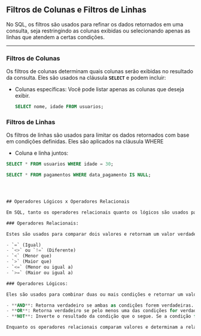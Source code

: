 
## Filtros de Colunas e Filtros de Linhas

No SQL, os filtros são usados para refinar os dados retornados em uma consulta, seja restringindo as colunas exibidas ou selecionando apenas as linhas que atendem a certas condições.

---

### **Filtros de Colunas**

Os filtros de colunas determinam quais colunas serão exibidas no resultado da consulta. Eles são usados na cláusula **`SELECT`** e podem incluir:

- Colunas específicas: Você pode listar apenas as colunas que deseja exibir.
  ```sql
  SELECT nome, idade FROM usuarios;

### **Filtros de Linhas**

Os filtros de linhas são usados para limitar os dados retornados com base em condições definidas. Eles são aplicados na cláusula WHERE

- Coluna e linha juntos:
```sql
SELECT * FROM usuarios WHERE idade = 30;

SELECT * FROM pagamentos WHERE data_pagamento IS NULL;




## Operadores Lógicos x Operadores Relacionais

Em SQL, tanto os operadores relacionais quanto os lógicos são usados para definir condições em consultas, mas eles têm propósitos diferentes.

### Operadores Relacionais:

Estes são usados para comparar dois valores e retornam um valor verdadeiro ou falso. Eles são semelhantes aos operadores relacionais que você pode encontrar em muitas linguagens de programação. Os operadores relacionais em SQL incluem:

- `=` (Igual)  
- `<>` ou `!=` (Diferente)  
- `<` (Menor que)  
- `>` (Maior que)  
- `<=` (Menor ou igual a)  
- `>=` (Maior ou igual a)  

### Operadores Lógicos:

Eles são usados para combinar duas ou mais condições e retornar um valor verdadeiro ou falso. São eles:

- **AND**: Retorna verdadeiro se ambas as condições forem verdadeiras.  
- **OR**: Retorna verdadeiro se pelo menos uma das condições for verdadeira.  
- **NOT**: Inverte o resultado da condição que o segue. Se a condição for verdadeira, o NOT a torna falsa e vice-versa.

Enquanto os operadores relacionais comparam valores e determinam a relação entre eles, os operadores lógicos são usados para combinar resultados de diferentes condições e determinar a veracidade geral de uma ou mais condições combinadas.


